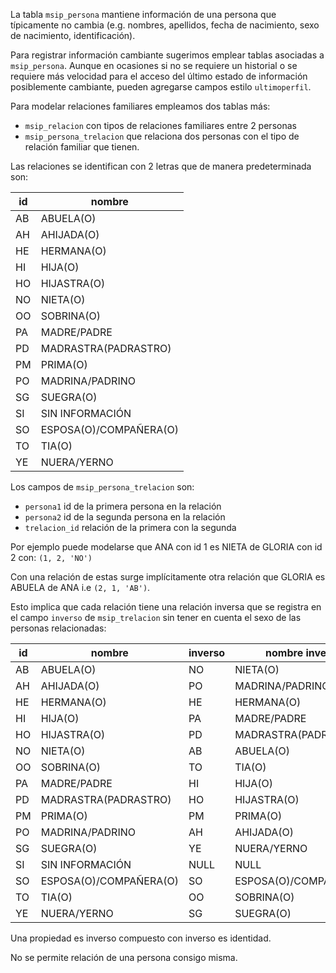 La tabla `msip_persona` mantiene información de una persona que típicamente no
cambia (e.g. nombres, apellidos, fecha de nacimiento, sexo de nacimiento,
identificación).

Para registrar información cambiante sugerimos emplear tablas asociadas
a `msip_persona`.  Aunque en ocasiones si no se requiere un historial o
se requiere más velocidad para el acceso del último estado de información
posiblemente cambiante, pueden agregarse campos estilo `ultimoperfil`.


Para modelar relaciones familiares empleamos dos tablas más:
- `msip_relacion` con tipos de relaciones familiares entre 2 personas
- `msip_persona_trelacion` que relaciona dos personas con el tipo
  de relación familiar que tienen.

Las relaciones se identifican con 2 letras que de manera predeterminada
son:

| id |         nombre         |
|----|------------------------|
| AB | ABUELA(O) |
| AH | AHIJADA(O) |
| HE | HERMANA(O) |
| HI | HIJA(O) |
| HO | HIJASTRA(O) |
| NO | NIETA(O) |
| OO | SOBRINA(O) |
| PA | MADRE/PADRE |
| PD | MADRASTRA(PADRASTRO) |
| PM | PRIMA(O) |
| PO | MADRINA/PADRINO |
| SG | SUEGRA(O) |
| SI | SIN INFORMACIÓN |
| SO | ESPOSA(O)/COMPAÑERA(O) |
| TO | TIA(O) |
| YE | NUERA/YERNO |


Los campos de `msip_persona_trelacion` son:
- `persona1` id de la primera persona en la relación
- `persona2` id de la segunda persona en la relación
- `trelacion_id` relación de la primera con la segunda

Por ejemplo puede modelarse que ANA con id 1  es NIETA de GLORIA con id 2 con:
`(1, 2, 'NO')`

Con una relación de estas surge implícitamente otra relación que GLORIA es
ABUELA  de ANA i.e `(2, 1, 'AB')`.

Esto implica que cada relación tiene una relación inversa que se registra en el
campo `inverso` de `msip_trelacion` sin tener en cuenta el sexo de las
personas relacionadas:

| id | nombre | inverso | nombre inverso |
|----|------------------------|---------|------------------------|
| AB | ABUELA(O)              | NO      | NIETA(O) |
| AH | AHIJADA(O)             | PO      | MADRINA/PADRINO |
| HE | HERMANA(O)             | HE      | HERMANA(O) |
| HI | HIJA(O)                | PA      | MADRE/PADRE |
| HO | HIJASTRA(O)            | PD      | MADRASTRA(PADRASTRO) |
| NO | NIETA(O)               | AB      | ABUELA(O) |
| OO | SOBRINA(O)             | TO      | TIA(O) |
| PA | MADRE/PADRE            | HI      | HIJA(O) |
| PD | MADRASTRA(PADRASTRO)   | HO      | HIJASTRA(O) |
| PM | PRIMA(O)               | PM      | PRIMA(O) |
| PO | MADRINA/PADRINO        | AH      | AHIJADA(O) |
| SG | SUEGRA(O)              | YE      | NUERA/YERNO |
| SI | SIN INFORMACIÓN        | NULL  | NULL |
| SO | ESPOSA(O)/COMPAÑERA(O) | SO      | ESPOSA(O)/COMPAÑERA(O) |
| TO | TIA(O)                 | OO      | SOBRINA(O) |
| YE | NUERA/YERNO            | SG      | SUEGRA(O) |

Una propiedad es inverso compuesto con inverso es identidad.

No se permite relación de una persona consigo misma.

